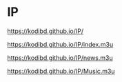 # IP




https://kodibd.github.io/IP/

https://kodibd.github.io/IP/index.m3u

https://kodibd.github.io/IP/news.m3u

https://kodibd.github.io/IP/Music.m3u
